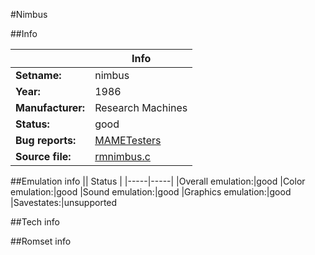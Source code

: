 #Nimbus

##Info

||Info|
|-----|-----|
|**Setname:**|nimbus
|**Year:**|1986
|**Manufacturer:**|Research Machines
|**Status:**|good
|**Bug reports:**|[MAMETesters](http://mametesters.org/view_all_set.php?type=1&temporary=y&search=rmnimbus.c)
|**Source file:**|[rmnimbus.c](https://github.com/mamedev/mame/blob/master/src/mess/drivers/rmnimbus.c)

##Emulation info
|| Status |
|-----|-----|
|Overall emulation:|good
|Color emulation:|good
|Sound emulation:|good
|Graphics emulation:|good
|Savestates:|unsupported

##Tech info

##Romset info

<!--- START OF EDITED COMMENT DO NOT TOUCH TEXT ABOVE-->
